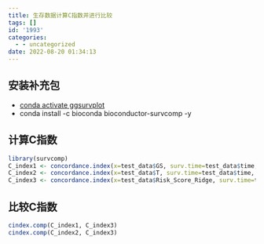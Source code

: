 ```yaml
---
title: 生存数据计算C指数并进行比较
tags: []
id: '1993'
categories:
  - - uncategorized
date: 2022-08-20 01:34:13
---
```


## 安装补充包

*   [conda activate ggsurvplot](https://occdn.limour.top/2267.html)
*   conda install -c bioconda bioconductor-survcomp -y

## 计算C指数

```R
library(survcomp)
C_index1 <- concordance.index(x=test_data$GS, surv.time=test_data$time, surv.event=test_data$status, method="noether")
C_index2 <- concordance.index(x=test_data$T, surv.time=test_data$time, surv.event=test_data$status, method="noether")
C_index3 <- concordance.index(x=test_data$Risk_Score_Ridge, surv.time=test_data$time, surv.event=test_data$status, method="noether")
```

## 比较C指数

```R
cindex.comp(C_index1, C_index3)
cindex.comp(C_index2, C_index3)
```
